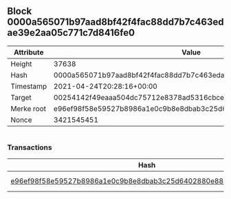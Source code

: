 ## Block 0000a565071b97aad8bf42f4fac88dd7b7c463edae39e2aa05c771c7d8416fe0

Attribute | Value
--- | ---
Height | 37638
Hash | 0000a565071b97aad8bf42f4fac88dd7b7c463edae39e2aa05c771c7d8416fe0
Timestamp | 2021-04-24T20:28:16+00:00
Target | 00254142f49eaaa504dc75712e8378ad5316cbcead634704b3734b6271167cc4
Merke root | e96ef98f58e59527b8986a1e0c9b8e8dbab3c25d6402880e881e58cbc6bd7e42
Nonce | 3421545451

```

```

### Transactions

Hash | Amount
--- | ---
[e96ef98f58e59527b8986a1e0c9b8e8dbab3c25d6402880e881e58cbc6bd7e42](e96ef98f58e59527b8986a1e0c9b8e8dbab3c25d6402880e881e58cbc6bd7e42.md) | 10.00000000 SKEPTI 
